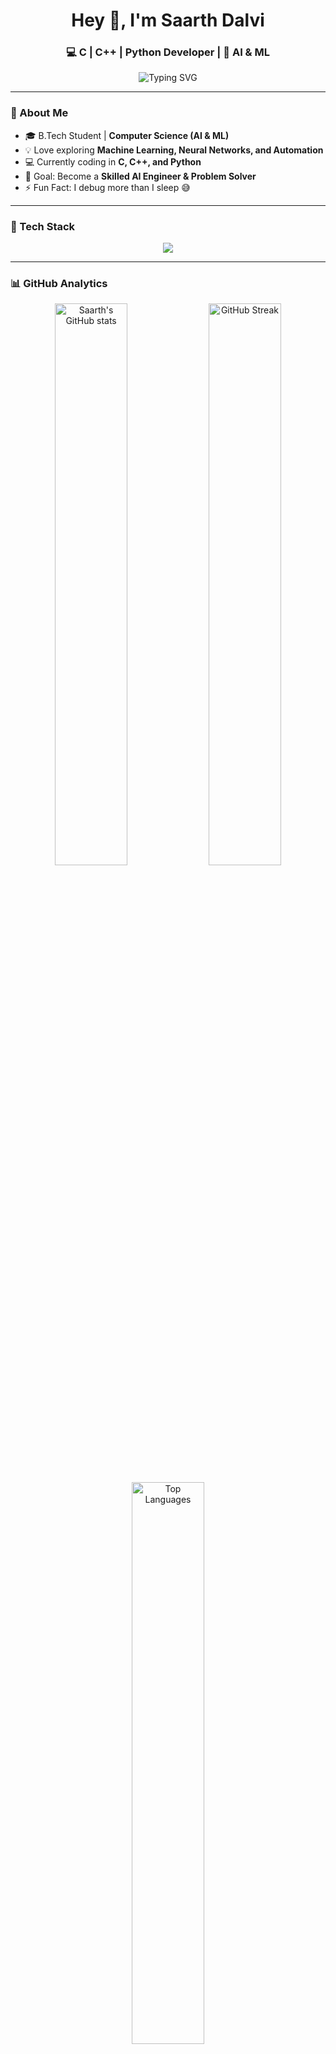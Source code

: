 <!-- Animated Header -->
<h1 align="center">Hey 👋, I'm Saarth Dalvi</h1>
<h3 align="center">💻 C | C++ | Python Developer | 🤖 AI & ML </h3>

<p align="center">
  <img src="https://readme-typing-svg.demolab.com?font=Fira+Code&size=22&pause=1000&color=00F7FF&center=true&vCenter=true&width=500&lines=Passionate+about+AI+%26+Machine+Learning;Exploring+Data+Structures+%26+Algorithms;Always+Learning+New+Tech!" alt="Typing SVG" />
</p>

---

### 🧠 About Me  
- 🎓 B.Tech Student | **Computer Science (AI & ML)**  
- 💡 Love exploring **Machine Learning, Neural Networks, and Automation**  
- 💻 Currently coding in **C, C++, and Python**  
- 🚀 Goal: Become a **Skilled AI Engineer & Problem Solver**  
- ⚡ Fun Fact: I debug more than I sleep 😅  

---

### 🧰 Tech Stack  
<p align="center">
  <img src="https://skillicons.dev/icons?i=c,cpp,python,git,github,vscode,linux" />
</p>

---

### 📊 GitHub Analytics  
<p align="center">
  <img src="https://github-readme-stats.vercel.app/api?username=sarthdalvi&show_icons=true&theme=tokyonight" alt="Saarth's GitHub stats" width="48%" />
  <img src="https://streak-stats.demolab.com?user=sarthdalvi&theme=tokyonight" alt="GitHub Streak" width="48%" />
</p>

<p align="center">
  <img src="https://github-readme-stats.vercel.app/api/top-langs/?username=sarthdalvi&layout=compact&theme=tokyonight" alt="Top Languages" width="48%" />
</p>

---

### 🌐 Connect With Me  
<p align="center">
  <a href="mailto:sarthdalvi20@gmail.com"><img src="https://skillicons.dev/icons?i=gmail" width="40" height="40" /></a>
  <a href="https://www.linkedin.com/in/saarth-dalvi-b220a1378?utm_source=share&utm_campaign=share_via&utm_content=profile&utm_medium=android_app"><img src="https://skillicons.dev/icons?i=linkedin" width="40" height="40" /></a>
  <a href="https://github.com/sarthdalvi"><img src="https://skillicons.dev/icons?i=github" width="40" height="40" /></a>
</p>

---

<p align="center">
  <b>⭐️ “Code. Learn. Evolve.” ⭐️</b>
</p>
